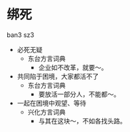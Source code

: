 # 绑死
ban3 sz3
+ 必死无疑
  * 东台方言词典
    - 企业如不改革，就要～。
+ 共同陷于困境，大家都活不了
  * 东台方言词典
    - 要放活一部分人，不能都～。
+ 一起在困境中观望、等待
  * 兴化方言词典
    - 与其在这块～，不如各找头路。
